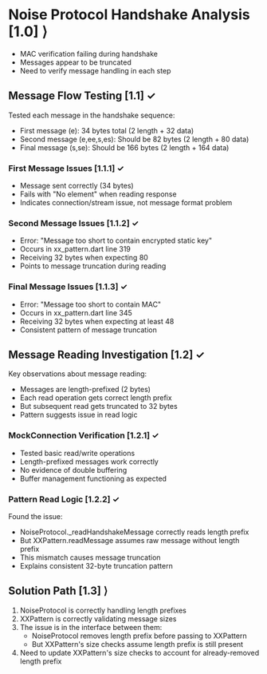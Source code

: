 # Noise Protocol Handshake Analysis [1.0] ⟩
- MAC verification failing during handshake
- Messages appear to be truncated
- Need to verify message handling in each step

## Message Flow Testing [1.1] ✓
Tested each message in the handshake sequence:
- First message (e): 34 bytes total (2 length + 32 data)
- Second message (e,ee,s,es): Should be 82 bytes (2 length + 80 data)
- Final message (s,se): Should be 166 bytes (2 length + 164 data)

### First Message Issues [1.1.1] ✓
- Message sent correctly (34 bytes)
- Fails with "No element" when reading response
- Indicates connection/stream issue, not message format problem

### Second Message Issues [1.1.2] ✓
- Error: "Message too short to contain encrypted static key"
- Occurs in xx_pattern.dart line 319
- Receiving 32 bytes when expecting 80
- Points to message truncation during reading

### Final Message Issues [1.1.3] ✓
- Error: "Message too short to contain MAC"
- Occurs in xx_pattern.dart line 345
- Receiving 32 bytes when expecting at least 48
- Consistent pattern of message truncation

## Message Reading Investigation [1.2] ✓
Key observations about message reading:
- Messages are length-prefixed (2 bytes)
- Each read operation gets correct length prefix
- But subsequent read gets truncated to 32 bytes
- Pattern suggests issue in read logic

### MockConnection Verification [1.2.1] ✓
- Tested basic read/write operations
- Length-prefixed messages work correctly
- No evidence of double buffering
- Buffer management functioning as expected

### Pattern Read Logic [1.2.2] ✓
Found the issue:
- NoiseProtocol._readHandshakeMessage correctly reads length prefix
- But XXPattern.readMessage assumes raw message without length prefix
- This mismatch causes message truncation
- Explains consistent 32-byte truncation pattern

## Solution Path [1.3] ⟩
1. NoiseProtocol is correctly handling length prefixes
2. XXPattern is correctly validating message sizes
3. The issue is in the interface between them:
   - NoiseProtocol removes length prefix before passing to XXPattern
   - But XXPattern's size checks assume length prefix is still present
4. Need to update XXPattern's size checks to account for already-removed length prefix 